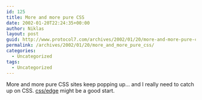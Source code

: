 ```yaml
---
id: 125
title: More and more pure CSS
date: 2002-01-20T22:24:35+00:00
author: Niklas
layout: post
guid: http://www.protocol7.com/archives/2002/01/20/more-and-more-pure-css/
permalink: /archives/2002/01/20/more_and_more_pure_css/
categories:
  - Uncategorized
tags:
  - Uncategorized
---
```

<div class='microid-91a9e4e981ba50cc58eb38991311bf7f38e80ccb'>
  <p>
    More and more pure CSS sites keep popping up&#8230; and I really need to catch up on CSS. <a href="http://www.meyerweb.com/eric/css/edge/">css/edge</a> might be a good start.
  </p>
</div>